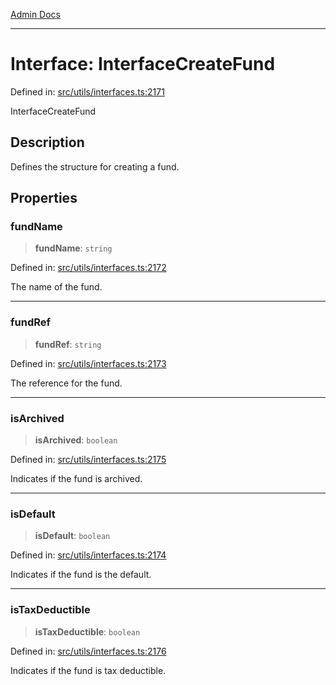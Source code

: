 [Admin Docs](/)

***

# Interface: InterfaceCreateFund

Defined in: [src/utils/interfaces.ts:2171](https://github.com/PalisadoesFoundation/talawa-admin/blob/main/src/utils/interfaces.ts#L2171)

InterfaceCreateFund

## Description

Defines the structure for creating a fund.

## Properties

### fundName

> **fundName**: `string`

Defined in: [src/utils/interfaces.ts:2172](https://github.com/PalisadoesFoundation/talawa-admin/blob/main/src/utils/interfaces.ts#L2172)

The name of the fund.

***

### fundRef

> **fundRef**: `string`

Defined in: [src/utils/interfaces.ts:2173](https://github.com/PalisadoesFoundation/talawa-admin/blob/main/src/utils/interfaces.ts#L2173)

The reference for the fund.

***

### isArchived

> **isArchived**: `boolean`

Defined in: [src/utils/interfaces.ts:2175](https://github.com/PalisadoesFoundation/talawa-admin/blob/main/src/utils/interfaces.ts#L2175)

Indicates if the fund is archived.

***

### isDefault

> **isDefault**: `boolean`

Defined in: [src/utils/interfaces.ts:2174](https://github.com/PalisadoesFoundation/talawa-admin/blob/main/src/utils/interfaces.ts#L2174)

Indicates if the fund is the default.

***

### isTaxDeductible

> **isTaxDeductible**: `boolean`

Defined in: [src/utils/interfaces.ts:2176](https://github.com/PalisadoesFoundation/talawa-admin/blob/main/src/utils/interfaces.ts#L2176)

Indicates if the fund is tax deductible.
